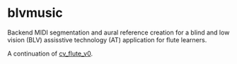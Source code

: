 # blvmusic
Backend MIDI segmentation and aural reference creation for a blind and low vision (BLV) assisstive technology (AT) application for flute learners.

A continuation of [cv_flute_v0](https://github.com/dleinwan/cv_flute_v0).
